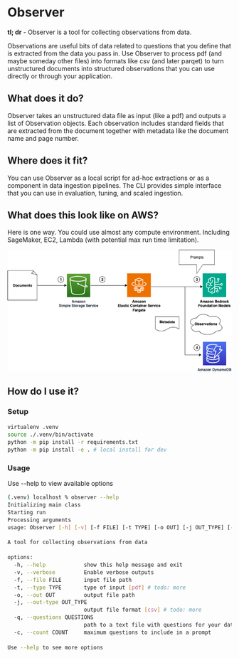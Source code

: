 # Observer

<b>tl; dr</b> - Observer is a tool for collecting observations from data. 

Observations are useful bits of data related to questions that you define that is extracted from the data you pass in. 
Use Observer to process pdf (and maybe someday other files) into formats like csv (and later parqet) to turn unstructured
documents into structured observations that you can use directly or through your application.

## What does it do?

Observer takes an unstructured data file as input (like a pdf) and outputs a list of Observation objects. Each observation 
includes standard fields that are extracted from the document together with metadata like the document name and page number. 

## Where does it fit?

You can use Observer as a local script for ad-hoc extractions or as a component in data ingestion pipelines. The CLI 
provides simple interface that you can use in evaluation, tuning, and scaled ingestion.

## What does this look like on AWS?

Here is one way. You could use almost any compute environment. Including SageMaker, EC2, Lambda (with potential max run time limitation).

![Scaled Ingestion Example](./assets/Observer.png "Example - Scaled Ingestion")

## How do I use it?

### Setup
```bash
virtualenv .venv
source ./.venv/bin/activate
python -m pip install -r requirements.txt
python -m pip install -e . # local install for dev
```

### Usage

Use --help to view available options

```bash
(.venv) localhost % observer --help
Initializing main class
Starting run
Processing arguments
usage: Observer [-h] [-v] [-f FILE] [-t TYPE] [-o OUT] [-j OUT_TYPE] [-q QUESTIONS] [-c COUNT]

A tool for collecting observations from data

options:
  -h, --help            show this help message and exit
  -v, --verbose         Enable verbose outputs
  -f, --file FILE       input file path
  -t, --type TYPE       type of input [pdf] # todo: more
  -o, --out OUT         output file path
  -j, --out-type OUT_TYPE
                        output file format [csv] # todo: more
  -q, --questions QUESTIONS
                        path to a text file with questions for your data
  -c, --count COUNT     maximum questions to include in a prompt

Use --help to see more options
```